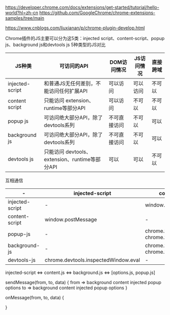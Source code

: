 https://developer.chrome.com/docs/extensions/get-started/tutorial/hello-world?hl=zh-cn
https://github.com/GoogleChrome/chrome-extensions-samples/tree/main

https://www.cnblogs.com/liuxianan/p/chrome-plugin-develop.html

Chrome插件的JS主要可以分为这5类：injected script、content-script、popup js、background js和devtools js
5种类型的JS对比

| JS种类          | 可访问的API                                    | DOM访问情况  | JS访问情况 | 直接跨域 |
| --------------- | ---------------------------------------------- | ------------ | ---------- | -------- |
| injected-script | 和普通JS无任何差别，不能访问任何扩展API        | 可以访问     | 可以访问   | 不可以   |
| content script  | 只能访问 extension、runtime等部分API           | 可以访问     | 不可以     | 不可以   |
| popup js        | 可访问绝大部分API，除了devtools系列            | 不可直接访问 | 不可以     | 可以     |
| background js   | 可访问绝大部分API，除了devtools系列            | 不可直接访问 | 不可以     | 可以     |
| devtools js     | 只能访问 devtools、extension、runtime等部分API | 可以         | 可以       | 不可以   |

互相通信

| -               | injected-script                      | content-script                               | popup-js                                          | background-js                                      |
| --------------- | ------------------------------------ | -------------------------------------------- | ------------------------------------------------- | -------------------------------------------------- |
| injected-script | -                                    | window.postMessage                           | -                                                 | -                                                  |
| content-script  | window.postMessage                   | -                                            | chrome.runtime.sendMessage chrome.runtime.connect | chrome.runtime.sendMessage  chrome.runtime.connect |
| popup-js        | -                                    | chrome.tabs.sendMessage  chrome.tabs.connect | -                                                 | chrome.extension.getBackgroundPage()              |
| background-js   | -                                    | chrome.tabs.sendMessage chrome.tabs.connect  | chrome.extension.getViews                         | -                                                  |
| devtools-js     | chrome.devtools.inspectedWindow.eval | -                                            | chrome.runtime.sendMessage                        | chrome.runtime.sendMessage                         |

injected-script <=> content.js <=> background.js <=> [options.js, popup.js]

sendMessage(from, to, data) {
  from => background  content injected popup options
  to => background  content injected popup options
}

onMessage(from, to, data) {

}
